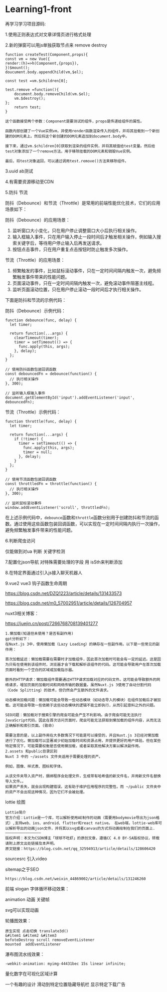 # Learning1-front

再学习学习项目源码:

1.使用正则表达式对文章详情页进行格式处理

2.新的弹窗可以用js单独获取节点来 remove destroy

```
function createTest(Component,props){
const vm = new Vue({
render:(h)=>h(Component,{props}),
})$mount();
doucument.body.appendChild(vm,$el);

const test =vm.$children[0];

test.remove =function(){
	document.body.removeChild(vm.$el);
	vm.$destroy();
};
	return test;
}
```

```
这个函数接受两个参数：Component是要测试的组件，props是传递给组件的属性。

函数内部创建了一个Vue实例vm，并使用render函数渲染传入的组件，并将其挂载到一个新创建的DOM元素上。然后将这个新创建的DOM元素追加到document.body中。

接下来，通过vm.$children[0]获取到渲染的组件实例，并将其赋值给test变量。然后给test对象添加了一个remove方法，用于移除挂载的DOM元素和销毁Vue实例。

最后，将test对象返回，可以通过调用test.remove()方法来移除组件。
```

3.uuid  ab测试

4.有需要资源移动至CDN

5.防抖 节流

防抖（Debounce）和节流（Throttle）是常用的前端性能优化技术，它们的应用场景如下：

防抖（Debounce）的应用场景：

1. 监听窗口大小变化，只在用户停止调整窗口大小后执行相关操作。
2. 输入框输入事件，只在用户输入停止一段时间后才触发相关操作，例如输入搜索关键字后，等待用户停止输入后再发送请求。
3. 按钮点击事件，只在用户重复点击按钮时防止触发多次操作。

节流（Throttle）的应用场景：

1. 频繁触发的事件，比如鼠标滚动事件，只在一定时间间隔内触发一次，避免频繁触发事件带来的性能问题。
2. 页面滚动事件，只在一定时间间隔内触发一次，避免滚动事件阻塞主线程。
3. 监听页面滚动位置，只在用户停止滚动一段时间后才执行相关操作。

下面是防抖和节流的示例代码：

防抖（Debounce）示例代码：

```
function debounce(func, delay) {  
  let timer;  
    
  return function(...args) {  
    clearTimeout(timer);  
    timer = setTimeout(() => {  
      func.apply(this, args);  
    }, delay);  
  };  
}  
  
// 使用防抖函数包装回调函数  
const debouncedFn = debounce(function() {  
  // 执行相关操作  
}, 300);  
  
// 监听输入框输入事件  
document.getElementById('input').addEventListener('input', debouncedFn);  
```

节流（Throttle）示例代码：

```
function throttle(func, delay) {  
  let timer;  
    
  return function(...args) {  
    if (!timer) {  
      timer = setTimeout(() => {  
        func.apply(this, args);  
        timer = null;  
      }, delay);  
    }  
  };  
}  
  
// 使用节流函数包装回调函数  
const throttledFn = throttle(function() {  
  // 执行相关操作  
}, 300);  
  
// 监听鼠标滚动事件  
window.addEventListener('scroll', throttledFn);  
```

在上述示例代码中，`debounce`函数和`throttle`函数分别用于创建防抖和节流的函数。通过使用这些函数包装回调函数，可以实现在一定时间间隔内执行一次操作，避免频繁触发事件带来的性能问题。

6.判断爬虫访问

仅能做到对ua 判断 关键字检测

7.配置化json导航 对特殊需要处理的字段 用 isSth来判断添加

8.在特定界面通过引入js接入聊天机器人

9.vue2 vue3 钩子函数生命周期

https://blog.csdn.net/DZQ1223/article/details/131433573

https://blog.csdn.net/m0_57002951/article/details/126704957

nuxt3相关博客：

https://juejin.cn/post/7266768708139401277

```
1.懒加载(知道但未使用？是否有副作用)
gpt分析如下：
在Nuxt.js 3中，使用懒加载（Lazy Loading）的确存在一些副作用。以下是一些常见的副作用：

首次加载延迟：懒加载需要在需要时才加载组件，因此首次加载时可能会有一定的延迟。这是因为只有在使用到该组件时，浏览器才会下载和解析该组件的代码。这可能会导致用户在首次加载页面时看到一个空白的区域或加载指示器。

额外的HTTP请求：懒加载组件需要通过HTTP请求加载对应的代码文件。这可能会导致额外的网络请求，增加页面的加载时间和网络传输的数据量。虽然Nuxt.js 3使用了自动分割代码（Code Splitting）的技术，但仍然会产生额外的文件请求。

动态模块加载问题：懒加载可能会导致一些动态模块（如动态导入的模块）在组件加载后才被加载。这可能会导致一些依赖于这些动态模块的逻辑不能立即执行，从而引起意料之外的问题。

SEO问题：懒加载对于搜索引擎的爬虫可能会产生不利影响。由于爬虫可能无法执行JavaScript代码，因此在首次访问页面时，爬虫可能无法获取到懒加载的组件内容，从而无法正确解析和索引页面。(致命)

需要注意的是，以上副作用在大多数情况下可能是可以接受的，并且Nuxt.js 3已经对懒加载进行了优化。懒加载可以显著减少初始加载时间和资源占用，并提供更好的用户体验。但在某些特定情况下，可能需要权衡是否使用懒加载，或者采取其他解决方案以解决副作用。
2.assets 和public目录区别
Nuxt 3 中的 ~/assets 文件夹适用于需要处理的资产。

例如，图像、样式表、图标和字体。

从该文件夹导入资产时，捆绑程序会处理文件，生成带有哈希值的新文件名，并用新文件名替换导入文件。。
如果资产丢失，就会出现构建错误，这有助于维护应用程序的完整性。而 ~/public 文件夹中的资产不会出现这种情况，因为它们不会被处理。
```

lottie 绘图

```
Lottie简介
官方介绍：Lottie是一个库，可以解析使用AE制作的动画（需要用bodymovie导出为json格式）,支持web、ios、android、flutter和react native。 在web端，lottie-web库可以解析导出的动画json文件，并将其以svg或者canvas的方式将动画绘制在我们的页面上.
————————————————
版权声明：本文为CSDN博主「球球不吃虾」的原创文章，遵循CC 4.0 BY-SA版权协议，转载请附上原文出处链接及本声明。
原文链接：https://blog.csdn.net/qq_32594913/article/details/128606420
```

sourcesrc 引入video

sitemap之于SEO 

```
https://blog.csdn.net/weixin_44869002/article/details/131246260
```

前端 slogan 字体循环移动效果：

animation 动画 关键帧

svg可以实现动画

轮播图效果：

```
原生实现 点击切换 translate3d()
&#item1 &#item2 &#item3
befoteDestroy scroll removeEventListener
mounted  addEventListener
```

瀑布图流水线效果：

```
-webkit-animation: myimg-44431bec 15s linear infinite;
```

量化数字在可视化区域计算

一个有趣的设计 滑动到特定位置隐藏导航栏 显示特定下载广告